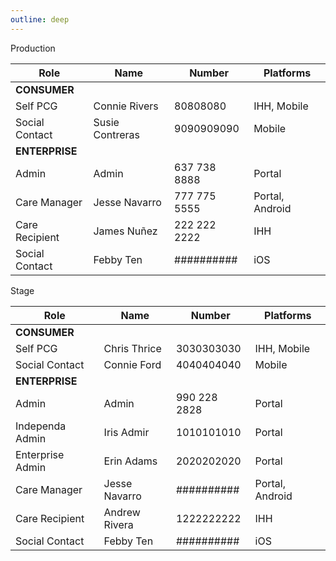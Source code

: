 ```yaml
---
outline: deep
---
```


Production

| Role | Name | Number | Platforms |
|-------------|-------------|-------------|-------------|
| **CONSUMER** |
| Self PCG | Connie Rivers | 80808080 | IHH, Mobile |
| Social Contact | Susie Contreras | 9090909090 | Mobile |
| **ENTERPRISE** |
| Admin | Admin | 637 738 8888 | Portal |
| Care Manager | Jesse Navarro | 777 775 5555 | Portal, Android |
| Care Recipient | James Nuñez | 222 222 2222 | IHH |
| Social Contact | Febby Ten | ########## | iOS |

Stage

| Role | Name | Number | Platforms |
|-------------|-------------|-------------|-------------|
| **CONSUMER** |
| Self PCG | Chris Thrice | 3030303030 | IHH, Mobile |
| Social Contact | Connie Ford | 4040404040 | Mobile |
| **ENTERPRISE** |
| Admin | Admin | 990 228 2828 | Portal |
| Independa Admin | Iris Admir | 1010101010 | Portal |
| Enterprise Admin | Erin Adams | 2020202020 | Portal |
| Care Manager | Jesse Navarro | ########## | Portal, Android |
| Care Recipient | Andrew Rivera | 1222222222 | IHH |
| Social Contact | Febby Ten | ########## | iOS |